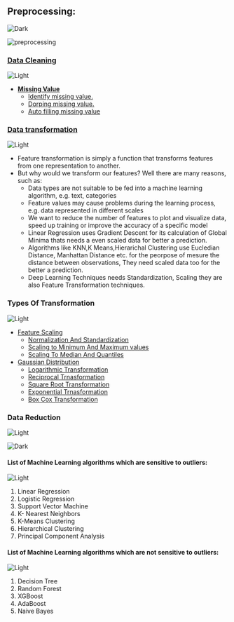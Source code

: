 ## Preprocessing:
 ![Dark](https://user-images.githubusercontent.com/12748752/126914729-75e0fed5-fdaa-4216-81c8-719340e80694.png)

 ![preprocessing](https://user-images.githubusercontent.com/12748752/126914717-48cc96d8-956a-4e6d-88b6-0166fb71290e.jpg)
 ### [Data Cleaning](https://github.com/iAmKankan/Data-Gathering-And-Preprocessing/blob/main/cleaning.md)
 ![Light](https://user-images.githubusercontent.com/12748752/126914730-b5b13ba9-4d20-4ebf-b0ed-231af4c8b984.png)
* [**Missing Value**](https://github.com/iAmKankan/Data-Gathering-And-Preprocessing/blob/main/cleaning.md#missing-value)
  * [Identify missing value.](https://github.com/iAmKankan/Data-Gathering-And-Preprocessing/blob/main/cleaning.md#the-reason-of-data-is-missing)
  * [Dorping missing value.](https://github.com/iAmKankan/Data-Gathering-And-Preprocessing/blob/main/cleaning.md#drop-missing-values)
  * [Auto filling missing value](https://github.com/iAmKankan/Data-Gathering-And-Preprocessing/blob/main/cleaning.md#filling-in-missing-values-automatically)




 ### [Data transformation](https://github.com/iAmKankan/Data-Gathering-And-Preprocessing/blob/main/datatransformation.md)
 ![Light](https://user-images.githubusercontent.com/12748752/126914730-b5b13ba9-4d20-4ebf-b0ed-231af4c8b984.png)
* Feature transformation is simply a function that transforms features from one representation to another. 
* But why would we transform our features? Well there are many reasons, such as:
  *  Data types are not suitable to be fed into a machine learning algorithm, e.g. text, categories
  *  Feature values may cause problems during the learning process, e.g. data represented in different scales
  *  We want to reduce the number of features to plot and visualize data, speed up training or improve the accuracy of a specific model
  *  Linear Regression uses Gradient Descent for its calculation of Global Minima thats needs a even scaled data for better a prediction.
  *  Algorithms like KNN,K Means,Hierarichal Clustering use Eucledian Distance, Manhattan Distance etc. for the peorpose of mesure the distance between observations, They need scaled data too for the better a prediction.
  *  Deep Learning Techniques needs Standardization, Scaling they are also Feature Transformation techniques.

### Types Of Transformation 
![Light](https://user-images.githubusercontent.com/12748752/126914730-b5b13ba9-4d20-4ebf-b0ed-231af4c8b984.png)


* [Feature Scaling](https://github.com/iAmKankan/Data-Gathering-And-Preprocessing/blob/main/datatransformation.md#feature-scaling)
  * [Normalization And Standardization](https://github.com/iAmKankan/Data-Gathering-And-Preprocessing/blob/main/scaling.ipynb)
  * [Scaling to Minimum And Maximum values](https://github.com/iAmKankan/Data-Gathering-And-Preprocessing/blob/main/scaling.ipynb)
  * [Scaling To Median And Quantiles](https://github.com/iAmKankan/Data-Gathering-And-Preprocessing/blob/main/scaling.ipynb)
* [Gaussian Distribution](https://github.com/iAmKankan/Data-Gathering-And-Preprocessing/blob/main/gaussian.ipynb) 
  * [Logarithmic Transformation](https://github.com/iAmKankan/Data-Gathering-And-Preprocessing/blob/main/gaussian.ipynb) 
  * [Reciprocal Trnasformation](https://github.com/iAmKankan/Data-Gathering-And-Preprocessing/blob/main/gaussian.ipynb) 
  * [Square Root Transformation](https://github.com/iAmKankan/Data-Gathering-And-Preprocessing/blob/main/gaussian.ipynb) 
  * [Exponential Trnasformation](https://github.com/iAmKankan/Data-Gathering-And-Preprocessing/blob/main/gaussian.ipynb) 
  * [Box Cox Transformation](https://github.com/iAmKankan/Data-Gathering-And-Preprocessing/blob/main/gaussian.ipynb) 


 ### Data Reduction
 ![Light](https://user-images.githubusercontent.com/12748752/126914730-b5b13ba9-4d20-4ebf-b0ed-231af4c8b984.png)

 
 
 
 
 ![Dark](https://user-images.githubusercontent.com/12748752/126914729-75e0fed5-fdaa-4216-81c8-719340e80694.png)

 
#### List of Machine Learning algorithms which are sensitive to outliers:
![Light](https://user-images.githubusercontent.com/12748752/126914730-b5b13ba9-4d20-4ebf-b0ed-231af4c8b984.png)

1. Linear Regression
2. Logistic Regression
3. Support Vector Machine
4. K- Nearest Neighbors
5. K-Means Clustering
6. Hierarchical Clustering
7. Principal Component Analysis

#### List of Machine Learning algorithms which are not sensitive to outliers:
![Light](https://user-images.githubusercontent.com/12748752/126914730-b5b13ba9-4d20-4ebf-b0ed-231af4c8b984.png)

1. Decision Tree
2. Random Forest
3. XGBoost
4. AdaBoost
5. Naive Bayes

 
